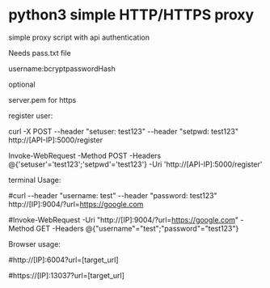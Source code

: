 # python3 simple HTTP/HTTPS proxy
simple proxy script with api authentication

Needs pass.txt file

username:bcryptpasswordHash

optional

server.pem for https

register user:

curl -X POST  --header "setuser: test123" --header "setpwd: test123" http://[API-IP]:5000/register

Invoke-WebRequest -Method POST -Headers @{'setuser'='test123';'setpwd'='test123'} -Uri 'http://[API-IP]:5000/register'

terminal Usage:

#curl --header "username: test" --header "password: test123" http://[IP]:9004/?url=https://google.com

#Invoke-WebRequest -Uri "http://[IP]:9004/?url=https://google.com" -Method GET -Headers @{"username"="test";"password"="test123"}

Browser usage:

#http://[IP]:6004?url=[target_url]

#https://[IP]:13037?url=[target_url]
